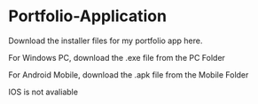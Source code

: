 # Portfolio-Application
Download the installer files for my portfolio app here.

For Windows PC, download the .exe file from the PC Folder

For Android Mobile, download the .apk file from the Mobile Folder

IOS is not avaliable

